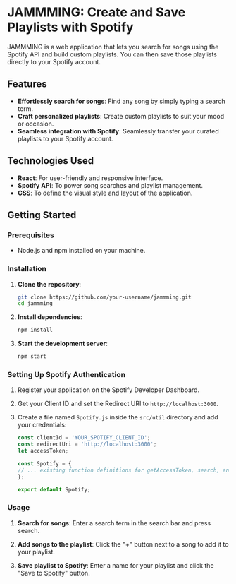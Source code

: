 # JAMMMING: Create and Save Playlists with Spotify

JAMMMING is a web application that lets you search for songs using the Spotify API and build custom playlists. You can then save those playlists directly to your Spotify account.

## Features

- **Effortlessly search for songs**: Find any song by simply typing a search term.
- **Craft personalized playlists**: Create custom playlists to suit your mood or occasion.
- **Seamless integration with Spotify**: Seamlessly transfer your curated playlists to your Spotify account.

## Technologies Used

- **React**: For user-friendly and responsive interface.
- **Spotify API**: To power song searches and playlist management.
- **CSS**: To define the visual style and layout of the application.

## Getting Started

### Prerequisites

- Node.js and npm installed on your machine.

### Installation

1. **Clone the repository**:

   ```bash
   git clone https://github.com/your-username/jammming.git
   cd jammming
   ```

2. **Install dependencies**:

    ```bash
    npm install
    ```

3. **Start the development server**:

    ```bash
    npm start
    ```

### Setting Up Spotify Authentication

1. Register your application on the Spotify Developer Dashboard.

2. Get your Client ID and set the Redirect URI to `http://localhost:3000`.

3. Create a file named `Spotify.js` inside the `src/util` directory and add your credentials:

    ```JavaScript
    const clientId = 'YOUR_SPOTIFY_CLIENT_ID';
    const redirectUri = 'http://localhost:3000';
    let accessToken;

    const Spotify = {
    // ... existing function definitions for getAccessToken, search, and savePlaylist
    };

    export default Spotify;
    ```

### Usage
1. **Search for songs**: Enter a search term in the search bar and press search.

2. **Add songs to the  playlist**: Click the "+" button next to a song to add it to your playlist.

3. **Save playlist to Spotify**: Enter a name for your playlist and click the "Save to Spotify" button.
